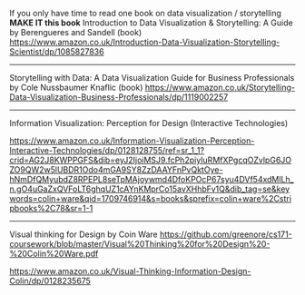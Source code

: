 If you only have time to read one book on data visualization / storytelling **MAKE IT this book**
Introduction to Data Visualization &amp; Storytelling: A Guide by Berengueres and Sandell (book)
https://www.amazon.co.uk/Introduction-Data-Visualization-Storytelling-Scientist/dp/1085827836

---
Storytelling with Data: A Data Visualization Guide for Business Professionals by Cole Nussbaumer
Knaflic (book)
https://www.amazon.co.uk/Storytelling-Data-Visualization-Business-Professionals/dp/1119002257

---
Information Visualization: Perception for Design (Interactive Technologies)

https://www.amazon.co.uk/Information-Visualization-Perception-Interactive-Technologies/dp/0128128755/ref=sr_1_1?crid=AG2J8KWPPGFS&dib=eyJ2IjoiMSJ9.fcPh2piyIuRMfXPgcqOZvlpG6JOZO9QW2w5lUBDR1Odo4mGA9SY8ZzDAAYFnPvQktOye-hNmDfQMyubdZ8RPEPL8seTpMAjoywmd4DfoKPOcP67syu4DVf54xdMlLh_n.gO4uGaZxQVFoLT6ghqUZ1cAYnKMprCo15avXHhbFv1Q&dib_tag=se&keywords=colin+ware&qid=1709746914&s=books&sprefix=colin+ware%2Cstripbooks%2C78&sr=1-1

---
Visual thinking for Design by Coin Ware
https://github.com/greenore/cs171-coursework/blob/master/Visual%20Thinking%20for%20Design%20-%20Colin%20Ware.pdf

https://www.amazon.co.uk/Visual-Thinking-Information-Design-Colin/dp/0128235675
